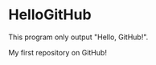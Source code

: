 HelloGitHub
===========

This program only output "Hello, GitHub!".

My first repository on GitHub!
